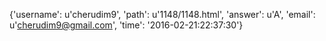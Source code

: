 {'username': u'cherudim9', 'path': u'1148/1148.html', 'answer': u'A', 'email': u'cherudim9@gmail.com', 'time': '2016-02-21:22:37:30'}